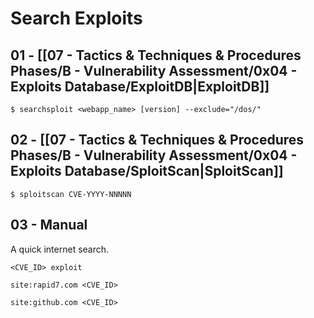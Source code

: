 # Search Exploits

## 01 - [[07 - Tactics & Techniques & Procedures Phases/B - Vulnerability Assessment/0x04 - Exploits Database/ExploitDB|ExploitDB]]

```
$ searchsploit <webapp_name> [version] --exclude="/dos/"
```

## 02 - [[07 - Tactics & Techniques & Procedures Phases/B - Vulnerability Assessment/0x04 - Exploits Database/SploitScan|SploitScan]]

```
$ sploitscan CVE-YYYY-NNNNN
```

## 03 - Manual

A quick internet search.

```
<CVE_ID> exploit

site:rapid7.com <CVE_ID>

site:github.com <CVE_ID>
```